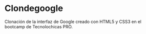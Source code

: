 # Clondegoogle
Clonación de la interfaz de Google creado con HTML5 y CSS3 en el bootcamp de Tecnolochicas PRO.
